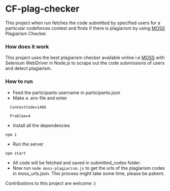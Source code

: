 # CF-plag-checker

This project when run fetches the code submitted by specified users for a particular codeforces contest and finds if there is plagiarism 
by using [MOSS](https://theory.stanford.edu/~aiken/moss/) Plagiarism Checker.

### How does it work
This project uses the best plagiarism checker available online i.e [MOSS](https://theory.stanford.edu/~aiken/moss/) with Selenium WebDriver in Node.js to 
scrape out the code submissions of users and detect plagiarism.

### How to run
+ Feed the participants username in participants.json
+ Make a .env file and enter 

```
  ContestCode=1466
  
  Problem=4
```
+ Install all the dependencies
```
npm i
```
+ Run the server
```
npm start
```
+ All code will be fetched and saved in submitted_codes folder.
+ Now run `node moss-plagiarism.js` to get the urls of the plagiarism codes in moss_urls.json. This process might take some time, please be patient.

Contributions to this project are welcome :)
